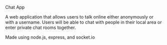 Chat App 

A web application that allows users to talk online either anonymously or with a username. Users will be able to chat with people in their local area or enter private chat rooms together. 

Made using node.js, express, and socket.io
